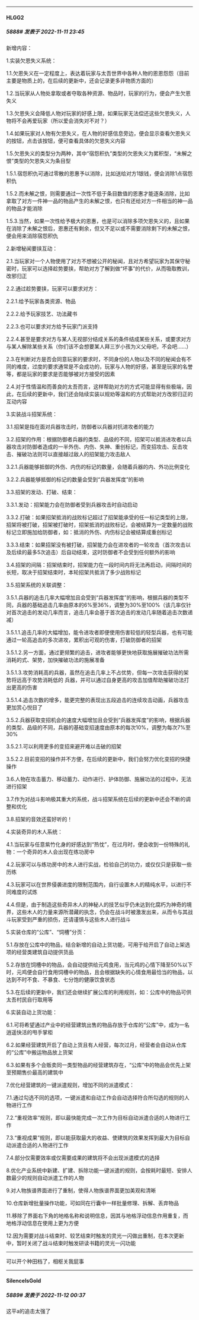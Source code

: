

*****

####  HLGG2  
##### 5888#       发表于 2022-11-11 23:45

新增内容：

1.实装欠恩失义系统：

1.1.欠恩失义在一定程度上，表达着玩家与太吾世界中各种人物的恩恩怨怨（目前主要是物质上的，在后续的更新中，还会记录更多非物质方面的）

1.2.当玩家从人物处拿取或者夺取各种资源、物品时，玩家的行为，便会产生欠恩失义

1.3.欠恩失义会降低人物对玩家的好感上限，如果玩家无法偿还这些欠恩失义，人物将不会再爱玩家（所以爱会消失对不对？）

1.4.如果玩家对人物有欠恩失义，在人物的好感信息旁边，便会显示查看欠恩失义的按钮，点击该按钮，便可查看具体的欠恩失义内容

1.5.欠恩失义的类型分为两种，其中“宿怨积仇”类型的欠恩失义为累积型，“未解之恨”类型的欠恩失义为条目型

1.5.1.宿怨积仇可通过零散的恩惠予以消除，比如送给对方1银钱，便会消除1点宿怨积仇

1.5.2.而未解之恨，则需要通过一次性不低于条目数值的恩惠才能逐条消除，比如拿取了对方一件神一品的物品产生的未解之恨，也只有还给对方一件相当的神一品的物品才能消除

1.5.3.当然，如果一次性给予极大的恩惠，也是可以消除多项欠恩失义的，且如果在消除了未解之恨后，恩惠还有剩余，但又不足以或不需要消除剩下的未解之恨，便会用来消除宿怨积仇

2.新增秘闻要挟互动：

2.1.当玩家对一个人物使用了对方不想被公开的秘闻，且对方希望玩家为其保守秘密时，玩家可以选择趁势要挟，帮助对方了解到做“坏事”的代价，从而吸取教训，改邪归正

2.2.通过趁势要挟，玩家可以要求对方：

2.2.1.给予玩家各类资源、物品

2.2.2.给予玩家技艺、功法藏书

2.2.3.也可以要求对方给予玩家门派支持

2.2.4.甚至是要求对方与某人无视部分结成关系的条件结成某些关系，或要求对方与某人解除某些关系（你们该不会想要某人拜三岁小孩为义父母吧，不会吧……）

2.3.在判断对方是否会同意玩家的要求时，不同身份的人物以及不同的秘闻会有不同的难度，过度的要求通常是不会成功的，玩家与人物的好感，甚至是玩家的名誉等，都是玩家的要求是否能够被对方接受的因素

2.4.对于性情温和而善良的太吾而言，这样帮助对方的方式可能显得有些极端，因此，在后续的更新中，我们还会陆续实装以规劝等温和的方式帮助对方改邪归正的互动内容

3.实装战斗招架系统：

3.1.招架是指在面对兵器攻击时，防御者以兵器对抗进攻者的能力

3.2.招架的作用：根据防御者兵器的类型、品级的不同，招架可以抵消进攻者以兵器攻击对防御者造成的一半外伤、内伤、失神、重创标记，而变招攻击、反击攻击、摧破功法则可以直接越过敌人的招架能力攻击敌人

3.2.1.兵器能够抵御的外伤、内伤的标记的数量，会随着兵器的内、外功比例变化

3.2.2.兵器能够抵御的标记的数量会受到“兵器发挥度”的影响

3.3.招架的发动、打破、结束：

3.3.1.发动：招架能力会在防御者受到兵器攻击时自动启动

3.3.2.打破：如果招架抵消的战败标记超过了招架能承受的任一标记类型的上限，招架将被打破，招架被打破时，招架抵消的战败标记，会被结算为一定数量的战败标记立即施加给防御者，如：抵消的外伤、内伤标记会被结算成重创标记

3.3.3.结束：如果招架没有被打破，招架能力会在进攻者的一轮攻击（首次攻击以及后续的最多5次追击）后自动结束，这时防御者不会受到任何额外的影响

3.4.招架的间隔：招架结束时，招架能力在一段时间内将无法再启动，间隔时间的长短，取决于招架结束时，本轮招架共抵消了多少战败标记

3.5.招架系统的关联调整：

3.5.1.兵器的追击几率大幅增加且会受到“兵器发挥度”的影响，根据兵器的类型不同，兵器的基础追击几率由原本的6%至36%，调整为30%至100%（该几率仅针对首次追击的发动几率而言，追击几率会基于首次追击的发动几率随着追击次数递减）

3.5.1.1.追击几率的大幅增加，能令进攻者即便使用伤害较低的轻型兵器，也有可能通过一轮高追击的多次进攻，累积出可观的伤害，打破防御者的招架

3.5.1.2.另一方面，通过更频繁的追击，进攻者能够更快地获取施展摧破功法所需消耗的式、架势，加快摧破功法的施展准备

3.5.1.3.攻势消耗高的兵器，虽然在追击几率上不占优势，但每一次攻击获得的架势将远高于攻势消耗低的 兵器，并可以通过自身更高的攻击加值帮助摧破功法打出更高的伤害

3.5.1.4.追击次数的增多，能更完整的表现出五段追击的连续攻击动画，兵器攻击更加赏心悦目了

3.5.2.兵器获取变招机会的速度大幅增加且会受到“兵器发挥度”的影响，根据兵器的类型、品级的不同，兵器的基础变招速度由原本的每次10%，调整为每次7%至30%

3.5.2.1.可以利用更多的变招来避开难以击破的招架

3.5.2.2.目前变招的操作并不方便，在后续的更新中，我们会努力优化变招的快捷操作

3.6.人物在攻击蓄力、移动蓄力、动作进行、护体防御、施展功法的过程中，无法进行招架

3.7.作为对战斗影响极其重大的系统，战斗招架系统在后续的更新中还会不断的调整和优化

3.8.招架的音效还蛮好听的！

4.实装奇异的木人系统：

4.1.当玩家与任意紫竹化身的好感达到“热忱”，在过月时，便会收到一份特殊的礼物：一个奇异的木人会出现在练功房中

4.2.玩家可以与练功房中的木人进行实战，检验自己的功力，或仅仅只是获取一些历练

4.3.玩家可以在世界侵袭进度的限制范围内，自行设置木人的精纯水平，以进行不同难度的试炼

4.4.但是，由于制造这些奇异木人的神秘人的技艺似乎仍未达到化腐朽为神奇的境界，这些木人的力量来源所潜藏的执念，仍会在战斗时被激发出来，从而令与其战斗玩家受到严重的损伤，还请谨慎与这些木人进行战斗

5.实装仓库的“公库”、“饲槽”分页：

5.1.存放在公库中的物品，结合新增的自动上货功能，可用于给开启了自动上架选项的经营类建筑自动提供货品

5.2.存放在饲槽中的物品，会自动提供给元鸡食用，当元鸡的心情下降至50%以下时，元鸡便会自行食用饲槽中的物品，且会根据缺失的心情食用最恰当的物品，以达到不时不食、不暴食、七分饱的健康饮食状态

5.3.在后续的更新中，我们还会继续扩展公库的利用规则，如：公库中的物品可供太吾村民自行取用等

6.实装自动上货功能：

6.1.可将希望通过产业中的经营建筑出售的物品存放于仓库的“公库”中，成为一名逍遥快活的甩手掌柜

6.2.如果经营建筑开启了自动上货且有人经营，每次过月，经营者会自动从仓库的“公库”中搬运物品放上货架

6.3.如果有多个会贩卖同一类型物品的经营建筑存在，“公库”中的物品会优先上架至预期售价最高的建筑中

7.优化经营建筑的一键派遣规则，增加不同的派遣模式：

7.1.通过勾选不同的选项，一键派遣和自动工作会自动选择符合所勾选的规则的人物进行工作

7.2.“重视效率”规则，即以最快能完成一次工作为目标自动派遣合适的人物进行工作

7.3.“重视成果”规则，即以能获取最大的收益、使建筑的效果发挥到最大为目标自动派遣合适的人物进行工作

7.4.部分仅需要效率或仅需要成果的建筑将不会出现派遣模式的选择

8.优化产业系统中新建、扩建、拆除功能一键派遣的规则，会按耗时最短、安排人数最少的规则自动派遣工作的人物

9.对人物族谱界面进行了重制，使得人物族谱界面更加美观和清晰

10.仓库新增批量操作功能，可如同在行囊中一样批量修理、拆解、丢弃物品

11.移除了界面右下角的地格名称和说明信息，因其与地格浮动信息作用重复，而地格浮动信息在使用上更为方便

12.因为需要对战斗结束时、较艺结束时触发的灵光一闪做出重制，在本次更新中，暂时关闭了战斗结束时触发研读书籍的灵光一闪功能

----------------------------------------------------------------------------------------------------------------------------------

可以开个种田档了，相枢关我屁事



*****

####  SilenceIsGold  
##### 5889#       发表于 2022-11-12 00:37

这平a的追击太强了

